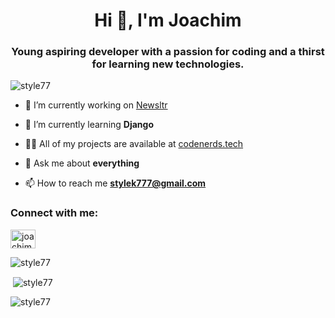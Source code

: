 <h1 align="center">Hi 👋, I'm Joachim</h1>
<h3 align="center">Young aspiring developer with a passion for coding and a thirst for learning new technologies.</h3>

<p align="left"> <img src="https://komarev.com/ghpvc/?username=style77&label=Profile%20views&color=0e75b6&style=flat" alt="style77" /> </p>

- 🔭 I’m currently working on [Newsltr](https://github.com/Style77/newsltr)

- 🌱 I’m currently learning **Django**

- 👨‍💻 All of my projects are available at [codenerds.tech](codenerds.tech)

- 💬 Ask me about **everything**

- 📫 How to reach me **stylek777@gmail.com**

<h3 align="left">Connect with me:</h3>
<p align="left">
<a href="https://linkedin.com/in/joachim-hodana-33815b245" target="blank"><img align="center" src="https://raw.githubusercontent.com/rahuldkjain/github-profile-readme-generator/master/src/images/icons/Social/linked-in-alt.svg" alt="joachim-hodana-33815b245" height="30" width="40" /></a>
</p>

<p><img align="center" src="https://github-readme-stats.vercel.app/api/top-langs?username=style77&show_icons=true&locale=en&layout=compact" alt="style77" /></p>

<p>&nbsp;<img align="center" src="https://github-readme-stats.vercel.app/api?username=style77&show_icons=true&locale=en" alt="style77" /></p>

<p><img align="center" src="https://github-readme-streak-stats.herokuapp.com/?user=style77&" alt="style77" /></p>